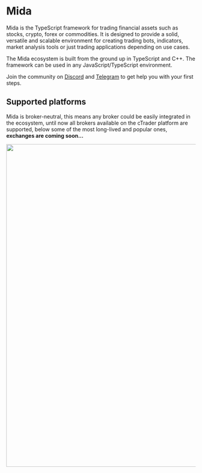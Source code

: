 # Mida
Mida is the TypeScript framework for trading financial assets such as stocks, crypto, forex or commodities.
It is designed to provide a solid, versatile and scalable environment for creating trading bots, indicators,
market analysis tools or just trading applications depending on use cases.

The Mida ecosystem is built from the ground up in TypeScript and C++.
The framework can be used in any JavaScript/TypeScript environment.

Join the community on [Discord](https://discord.gg/cKyWTUsr3q) and [Telegram](https://t.me/joinmida)
to get help you with your first steps.
<br>

## Supported platforms
Mida is broker-neutral, this means any broker could be easily integrated in
the ecosystem, until now all brokers available on the cTrader platform are supported,
below some of the most long-lived and popular ones, **exchanges are coming soon...**
<p align="center"> 
    <img src="/featured-brokers.svg" alt="" width="858px">
</p>
